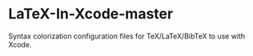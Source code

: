 LaTeX-In-Xcode-master
=====================

Syntax colorization configuration files for TeX/LaTeX/BibTeX to use with Xcode.
